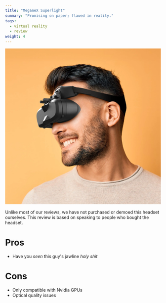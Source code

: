 ```yaml
---
title: "MeganeX Superlight"
summary: "Promising on paper; flawed in reality."
tags:
  - virtual reality
  - review
weight: 4
---
```


![](images/headset.webp)

Unlike most of our reviews, we have not purchased or demoed this headset ourselves. This review is based on speaking to people who bought the headset.

# Pros

- Have you _seen_ this guy's jawline _holy shit_

# Cons

- Only compatible with Nvidia GPUs
- Optical quality issues
